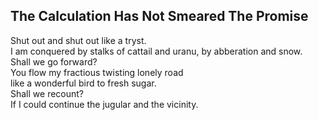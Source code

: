 The Calculation Has Not Smeared The Promise
-------------------------------------------
Shut out and shut out like a tryst.  
I am conquered by stalks of cattail and uranu, by abberation and snow.  
Shall we go forward?  
You flow my fractious twisting lonely road  
like a wonderful bird to fresh sugar.  
Shall we recount?  
If I could continue the jugular and the vicinity.  
